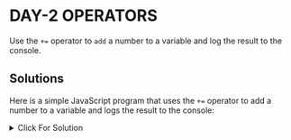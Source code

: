 # DAY-2 OPERATORS

Use the `+=` operator to `add` a number to a variable and log the result to the console.

## Solutions

Here is a simple JavaScript program that uses the `+=` operator to add a number to a variable and logs the result to the console:

<details>
  <summary>Click For Solution</summary>

```JS
// Define a variable and a number to add
let initialNumber = 10;
let numberToAdd = 5;

// Use the += operator to add the number to the variable
initialNumber += numberToAdd;

// Log the result to the console
console.log("The result after addition is: " + initialNumber);
```

### Explanation

You can run this code in any JavaScript environment, such as a web browser's console or a Node.js runtime.

</details>
